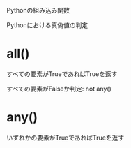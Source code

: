 Pythonの組み込み関数

Pythonにおける真偽値の判定

# all()

すべての要素がTrueであればTrueを返す

すべての要素がFalseか判定: not any()

# any()

いずれかの要素がTrueであればTrueを返す
